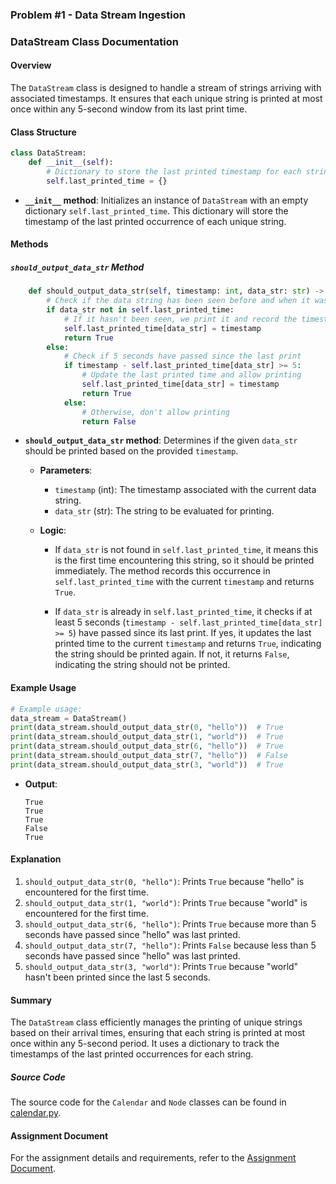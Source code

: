 
### Problem #1 - Data Stream Ingestion

### DataStream Class Documentation

#### Overview

The `DataStream` class is designed to handle a stream of strings arriving with associated timestamps. It ensures that each unique string is printed at most once within any 5-second window from its last print time.

#### Class Structure

```python
class DataStream:
    def __init__(self):
        # Dictionary to store the last printed timestamp for each string
        self.last_printed_time = {}
```

- **`__init__` method**: Initializes an instance of `DataStream` with an empty dictionary `self.last_printed_time`. This dictionary will store the timestamp of the last printed occurrence of each unique string.

#### Methods

##### `should_output_data_str` Method

```python
    def should_output_data_str(self, timestamp: int, data_str: str) -> bool:
        # Check if the data string has been seen before and when it was last printed
        if data_str not in self.last_printed_time:
            # If it hasn't been seen, we print it and record the timestamp
            self.last_printed_time[data_str] = timestamp
            return True
        else:
            # Check if 5 seconds have passed since the last print
            if timestamp - self.last_printed_time[data_str] >= 5:
                # Update the last printed time and allow printing
                self.last_printed_time[data_str] = timestamp
                return True
            else:
                # Otherwise, don't allow printing
                return False
```

- **`should_output_data_str` method**: Determines if the given `data_str` should be printed based on the provided `timestamp`.

  - **Parameters**:
    - `timestamp` (int): The timestamp associated with the current data string.
    - `data_str` (str): The string to be evaluated for printing.

  - **Logic**:
    - If `data_str` is not found in `self.last_printed_time`, it means this is the first time encountering this string, so it should be printed immediately. The method records this occurrence in `self.last_printed_time` with the current `timestamp` and returns `True`.
    
    - If `data_str` is already in `self.last_printed_time`, it checks if at least 5 seconds (`timestamp - self.last_printed_time[data_str] >= 5`) have passed since its last print. If yes, it updates the last printed time to the current `timestamp` and returns `True`, indicating the string should be printed again. If not, it returns `False`, indicating the string should not be printed.

#### Example Usage

```python
# Example usage:
data_stream = DataStream()
print(data_stream.should_output_data_str(0, "hello"))  # True
print(data_stream.should_output_data_str(1, "world"))  # True
print(data_stream.should_output_data_str(6, "hello"))  # True
print(data_stream.should_output_data_str(7, "hello"))  # False
print(data_stream.should_output_data_str(3, "world"))  # True
```

- **Output**:
  ```
  True
  True
  True
  False
  True
  ```

#### Explanation

1. `should_output_data_str(0, "hello")`: Prints `True` because "hello" is encountered for the first time.
2. `should_output_data_str(1, "world")`: Prints `True` because "world" is encountered for the first time.
3. `should_output_data_str(6, "hello")`: Prints `True` because more than 5 seconds have passed since "hello" was last printed.
4. `should_output_data_str(7, "hello")`: Prints `False` because less than 5 seconds have passed since "hello" was last printed.
5. `should_output_data_str(3, "world")`: Prints `True` because "world" hasn't been printed since the last 5 seconds.

#### Summary

The `DataStream` class efficiently manages the printing of unique strings based on their arrival times, ensuring that each string is printed at most once within any 5-second period. It uses a dictionary to track the timestamps of the last printed occurrences for each string.



##### Source Code

The source code for the `Calendar` and `Node` classes can be found in [calendar.py](https://github.com/jjayaprakash-tech/infosoft-interview-assignment/blob/main/source-code/data_stream.py).

#### Assignment Document

For the assignment details and requirements, refer to the [Assignment Document](https://github.com/jjayaprakash-tech/infosoft-interview-assignment/blob/main/assignment-documents).
